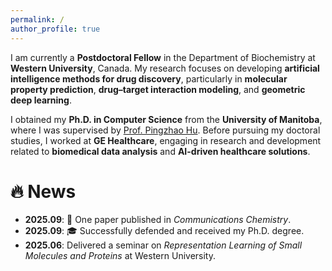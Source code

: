 ```yaml
---
permalink: /
author_profile: true
---
```


I am currently a **Postdoctoral Fellow** in the Department of Biochemistry at **Western University**, Canada. My research focuses on developing **artificial intelligence methods for drug discovery**, particularly in **molecular property prediction**, **drug–target interaction modeling**, and **geometric deep learning**.

I obtained my **Ph.D. in Computer Science** from the **University of Manitoba**, where I was supervised by [Prof. Pingzhao Hu](https://phulab.org/). Before pursuing my doctoral studies, I worked at **GE Healthcare**, engaging in research and development related to **biomedical data analysis** and **AI-driven healthcare solutions**.

🔥 News
======
- **2025.09**: 🎉 One paper published in *Communications Chemistry*.  
- **2025.09**: 🎓 Successfully defended and received my Ph.D. degree.  
- **2025.06**: Delivered a seminar on *Representation Learning of Small Molecules and Proteins* at Western University.  
